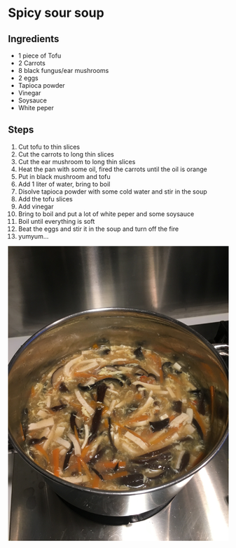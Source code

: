 # Spicy sour soup

## Ingredients

- 1 piece of Tofu
- 2 Carrots
- 8 black fungus/ear mushrooms
- 2 eggs
- Tapioca powder
- Vinegar
- Soysauce
- White peper

## Steps

1. Cut tofu to thin slices
1. Cut the carrots to long thin slices
1. Cut the ear mushroom to long thin slices
1. Heat the pan with some oil, fired the carrots until the oil is orange
1. Put in black mushroom and tofu
1. Add 1 liter of water, bring to boil
1. Disolve tapioca powder with some cold water and stir in the soup
1. Add the tofu slices
1. Add vinegar
1. Bring to boil and put a lot of white peper and some soysauce
1. Boil until everything is soft
1. Beat the eggs and stir it in the soup and turn off the fire
1. yumyum...

![](IMG_5499.jpeg)
